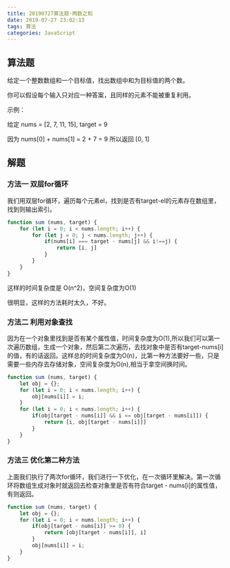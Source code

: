 ```yaml
---
title: 20190727算法题-两数之和
date: 2019-07-27 23:02:13
tags: 算法
categories: JavaScript
---
```


## 算法题

给定一个整数数组和一个目标值，找出数组中和为目标值的两个数。

你可以假设每个输入只对应一种答案，且同样的元素不能被重复利用。

示例：

给定 nums = [2, 7, 11, 15], target = 9

因为 nums[0] + nums[1] = 2 + 7 = 9
所以返回 [0, 1]

<!--more-->

## 解题

### 方法一 双层for循环

我们用双层for循环，遍历每个元素el，找到是否有target-el的元素存在数组里，找到则输出索引。

```js
function sum (nums, target) {
	for (let i = 0; i < nums.length; i++) {
		for (let j = 0; j < nums.length; j++) {
			if(nums[i] === target - nums[j] && i!==j) {
				return [i, j]
			}
		}
	}
}
```

这样的时间复杂度是 O(n^2)，空间复杂度为O(1)

很明显，这样的方法耗时太久，不好。

### 方法二 利用对象查找

因为在一个对象里找到是否有某个属性值，时间复杂度为O(1),所以我们可以第一次遍历数组，生成一个对象，然后第二次遍历，去找对象中是否有target-nums[i]的值，有的话返回。这样总的时间复杂度为O(n)，比第一种方法要好一些，只是需要一些内存去存储对象，空间复杂度为O(n),相当于拿空间换时间。


```js
function sum (nums, target) {
	let obj = {};
	for (let i = 0; i < nums.length; i++) {
		obj[nums[i]] = i;
	}
	for (let i = 0; i < nums.length; i++) {
		if(obj[target - nums[i]] && i == obj[target - nums[i]]) {
			return [i, obj[target - nums[i]]]
		}
	}
}
```

### 方法三 优化第二种方法

上面我们执行了两次for循环，我们进行一下优化，在一次循环里解决。第一次循环将数组生成对象时就返回去检查对象里是否有符合target - nums[i]的属性值，有则返回。


```js
function sum (nums, target) {
	let obj = {};
	for (let i = 0; i < nums.length; i++) {
		if(obj[target - nums[i]] >= 0) {
			return [obj[target - nums[i]], i]
		}
		obj[nums[i]] = i;
	}
}
```

